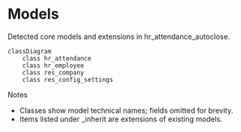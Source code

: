 # Models

Detected core models and extensions in hr_attendance_autoclose.

```mermaid
classDiagram
    class hr_attendance
    class hr_employee
    class res_company
    class res_config_settings
```

Notes
- Classes show model technical names; fields omitted for brevity.
- Items listed under _inherit are extensions of existing models.
